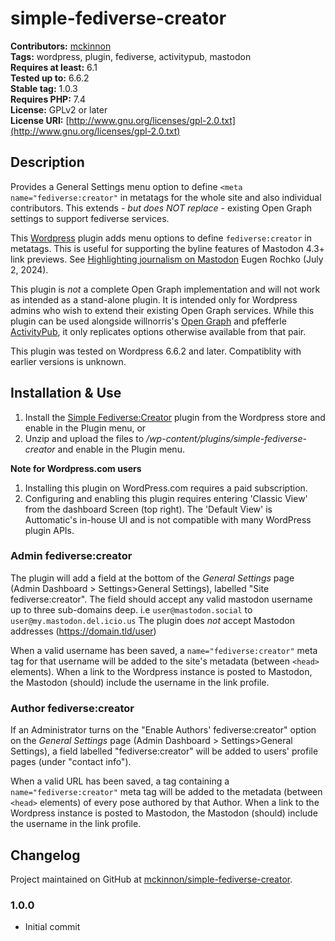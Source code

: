 # simple-fediverse-creator #

**Contributors:** [mckinnon](https://opendna.com)  
**Tags:** wordpress, plugin, fediverse, activitypub, mastodon  
**Requires at least:** 6.1  
**Tested up to:** 6.6.2  
**Stable tag:** 1.0.3  
**Requires PHP:** 7.4  
**License:** GPLv2 or later  
**License URI:** [http://www.gnu.org/licenses/gpl-2.0.txt](http://www.gnu.org/licenses/gpl-2.0.txt)

## Description ##

Provides a General Settings menu option to define `<meta name="fediverse:creator"` in metatags for the whole site and also individual contributors. This extends - *but does NOT replace* - existing Open Graph settings to support fediverse services.

This [Wordpress](https://wordpress.org/) plugin adds menu options to define `fediverse:creator` in metatags. This is useful for supporting the byline features of Mastodon 4.3+ link previews. See [Highlighting journalism on Mastodon](https://blog.joinmastodon.org/2024/07/highlighting-journalism-on-mastodon/) Eugen Rochko (July 2, 2024).

This plugin is *not* a complete Open Graph implementation and will not work as intended as a stand-alone plugin. It is intended only for Wordpress admins who wish to extend their existing Open Graph services. While this plugin can be used alongside willnorris's [Open Graph](https://wordpress.org/plugins/opengraph) and pfefferle [ActivityPub](https://wordpress.org/plugins/activitypub/), it only replicates options otherwise available from that pair.

This plugin was tested on Wordpress 6.6.2 and later. Compatiblity with earlier versions is unknown.

## Installation & Use ##

1. Install the [Simple Fediverse:Creator](https://wordpress.org/plugins/simple-fediverse-creator) plugin from the Wordpress store and enable in the Plugin menu, or
2. Unzip and upload the files to */wp-content/plugins/simple-fediverse-creator* and enable in the Plugin menu.

**Note for Wordpress.com users**

1. Installing this plugin on WordPress.com requires a paid subscription.
2. Configuring and enabling this plugin requires entering 'Classic View' from the dashboard Screen (top right). The 'Default View' is Auttomatic's in-house UI and is not compatible with many WordPress plugin APIs.

### Admin fediverse:creator ###

The plugin will add a field at the bottom of the *General Settings* page (Admin Dashboard > Settings>General Settings), labelled "Site fediverse:creator". The field should accept any valid mastodon username up to three sub-domains deep. i.e `user@mastodon.social` to `user@my.mastodon.del.icio.us` The plugin does *not* accept Mastodon addresses (https://domain.tld/user)

When a valid username has been saved, a `name="fediverse:creator"` meta tag for that username will be added to the site's metadata (between `<head>` elements). When a link to the Wordpress instance is posted to Mastodon, the Mastodon (should) include the username in the link profile.

### Author fediverse:creator ###

If an Administrator turns on the "Enable Authors' fediverse:creator" option on the *General Settings* page (Admin Dashboard > Settings>General Settings), a field labelled "fediverse:creator" will be added to users' profile pages (under "contact info").

When a valid URL has been saved, a tag containing a `name="fediverse:creator"` meta tag will be added to the metadata (between `<head>` elements) of every pose authored by that Author. When a link to the Wordpress instance is posted to Mastodon, the Mastodon (should) include the username in the link profile.

## Changelog ##

Project maintained on GitHub at [mckinnon/simple-fediverse-creator](https://github.com/mckinnon/simple-fediverse-creator).

### 1.0.0 ###

* Initial commit

